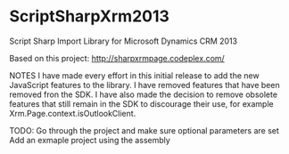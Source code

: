 ScriptSharpXrm2013
==================

Script Sharp Import Library for Microsoft Dynamics CRM 2013

Based on this project: http://sharpxrmpage.codeplex.com/

NOTES
I have made every effort in this initial release to add the new JavaScript features to the library.  I have removed features that have been removed fron the SDK.  I have also made the decision to remove obsolete features that still remain in the SDK to discourage their use, for example Xrm.Page.context.isOutlookClient.

TODO:
  Go through the project and make sure optional parameters are set
  Add an exmaple project using the assembly
